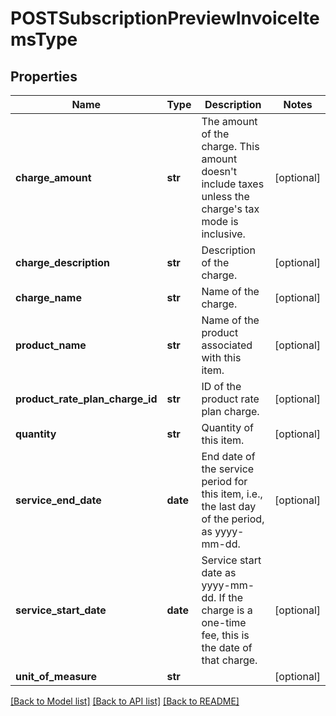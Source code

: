# POSTSubscriptionPreviewInvoiceItemsType

## Properties
Name | Type | Description | Notes
------------ | ------------- | ------------- | -------------
**charge_amount** | **str** | The amount of the charge. This amount doesn&#39;t include taxes unless the charge&#39;s tax mode is inclusive.  | [optional] 
**charge_description** | **str** | Description of the charge.  | [optional] 
**charge_name** | **str** | Name of the charge.  | [optional] 
**product_name** | **str** | Name of the product associated with this item.  | [optional] 
**product_rate_plan_charge_id** | **str** | ID of the product rate plan charge.  | [optional] 
**quantity** | **str** | Quantity of this item.  | [optional] 
**service_end_date** | **date** | End date of the service period for this item, i.e., the last day of the period, as yyyy-mm-dd.  | [optional] 
**service_start_date** | **date** | Service start date as yyyy-mm-dd. If the charge is a one-time fee, this is the date of that charge.  | [optional] 
**unit_of_measure** | **str** |  | [optional] 

[[Back to Model list]](../README.md#documentation-for-models) [[Back to API list]](../README.md#documentation-for-api-endpoints) [[Back to README]](../README.md)


